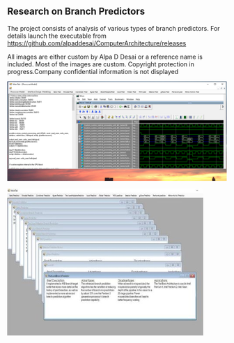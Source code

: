 ## Research on Branch Predictors 

The project consists of analysis of various types of branch predictors. For details launch the executable from https://github.com/alpaddesai/ComputerArchitecture/releases 

All images are either custom by Alpa D Desai or a reference name is included. Most of the images are custom. Copyright protection in progress.Company confidential information is not displayed 

![image](MainTabImage.png)

![Image of branch predictors](ImageCompArch.jpg)
